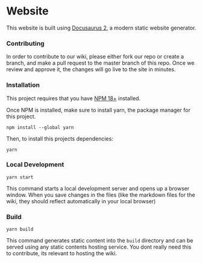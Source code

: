 # Website

This website is built using [Docusaurus 2](https://docusaurus.io/), a modern static website generator.

### Contributing

In order to contribute to our wiki, please either fork our repo or create a branch, and make a pull request to the master branch of this repo. Once we review and approve it, the changes will go live to the site in minutes.

### Installation
This project requires that you  have [NPM 18+](https://nodejs.org/en/blog/release/v18.12.0) installed.

Once NPM is installed, make sure to install yarn, the package manager for this project.
```
npm install --global yarn
```
Then, to install this projects dependencies:
```
yarn
```

### Local Development
```
yarn start
```

This command starts a local development server and opens up a browser window. When you save changes in the files (like the markdown files for the wiki, they should reflect automatically in your local browser)

### Build

```
yarn build
```
This command generates static content into the `build` directory and can be served using any static contents hosting service. You dont really need this to contribute, its relevant to hosting the wiki.